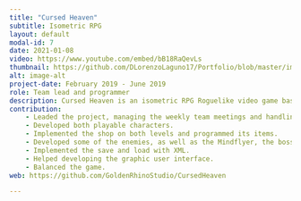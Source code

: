 ```yaml
---
title: "Cursed Heaven"
subtitle: Isometric RPG
layout: default
modal-id: 7
date: 2021-01-08
video: https://www.youtube.com/embed/bB18RaQevLs
thumbnail: https://github.com/DLorenzoLaguno17/Portfolio/blob/master/img/portfolio/CursedHeaven.gif?raw=true
alt: image-alt
project-date: February 2019 - June 2019
role: Team lead and programmer
description: Cursed Heaven is an isometric RPG Roguelike video game based in Final Fantasy Tactics that was developed in C++ by seven students in second course. In it you have two different characters with their own abilities that must overcome all sorts of enemies and two bosses, one for each level, in order to beat the game. There is also a shop in each level where you can buy health potions or improve your character's statistics.
contribution: 
    - Leaded the project, managing the weekly team meetings and handling the task distribution.
    - Developed both playable characters.
    - Implemented the shop on both levels and programmed its items.
    - Developed some of the enemies, as well as the Mindflyer, the boss of the first leve.
    - Implemented the save and load with XML.
    - Helped developing the graphic user interface.
    - Balanced the game.
web: https://github.com/GoldenRhinoStudio/CursedHeaven

---
```

